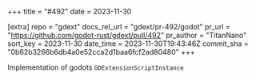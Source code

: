 +++
title = "#492"
date = 2023-11-30

[extra]
repo = "gdext"
docs_rel_url = "gdext/pr-492/godot"
pr_url = "https://github.com/godot-rust/gdext/pull/492"
pr_author = "TitanNano"
sort_key = 2023-11-30
date_time = 2023-11-30T19:43:46Z
commit_sha = "0b62b3266b6db4a0e52cca2d1baa6fcf2ad80480"
+++

Implementation of godots `GDExtensionScriptInstance`
